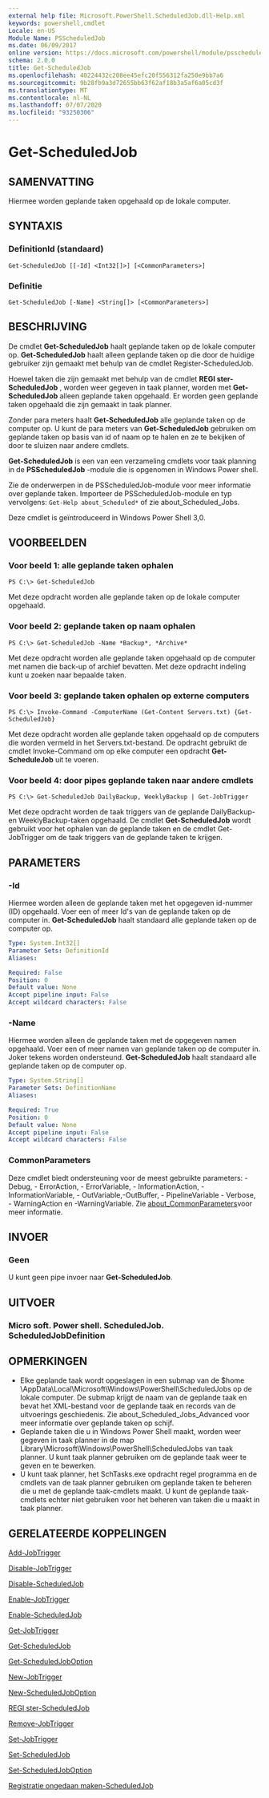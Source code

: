 ```yaml
---
external help file: Microsoft.PowerShell.ScheduledJob.dll-Help.xml
keywords: powershell,cmdlet
Locale: en-US
Module Name: PSScheduledJob
ms.date: 06/09/2017
online version: https://docs.microsoft.com/powershell/module/psscheduledjob/get-scheduledjob?view=powershell-5.1&WT.mc_id=ps-gethelp
schema: 2.0.0
title: Get-ScheduledJob
ms.openlocfilehash: 40224432c208ee45efc20f556312fa250e9bb7a6
ms.sourcegitcommit: 9b28fb9a3d72655bb63f62af18b3a5af6a05cd3f
ms.translationtype: MT
ms.contentlocale: nl-NL
ms.lasthandoff: 07/07/2020
ms.locfileid: "93250306"
---
```

# Get-ScheduledJob

## SAMENVATTING
Hiermee worden geplande taken opgehaald op de lokale computer.

## SYNTAXIS

### DefinitionId (standaard)

```
Get-ScheduledJob [[-Id] <Int32[]>] [<CommonParameters>]
```

### Definitie

```
Get-ScheduledJob [-Name] <String[]> [<CommonParameters>]
```

## BESCHRIJVING
De cmdlet **Get-ScheduledJob** haalt geplande taken op de lokale computer op.
**Get-ScheduledJob** haalt alleen geplande taken op die door de huidige gebruiker zijn gemaakt met behulp van de cmdlet Register-ScheduledJob.

Hoewel taken die zijn gemaakt met behulp van de cmdlet **REGI ster-ScheduledJob** , worden weer gegeven in taak planner, worden met **Get-ScheduledJob** alleen geplande taken opgehaald.
Er worden geen geplande taken opgehaald die zijn gemaakt in taak planner.

Zonder para meters haalt **Get-ScheduledJob** alle geplande taken op de computer op.
U kunt de para meters van **Get-ScheduledJob** gebruiken om geplande taken op basis van id of naam op te halen en ze te bekijken of door te sluizen naar andere cmdlets.

**Get-ScheduledJob** is een van een verzameling cmdlets voor taak planning in de **PSScheduledJob** -module die is opgenomen in Windows Power shell.

Zie de onderwerpen in de PSScheduledJob-module voor meer informatie over geplande taken.
Importeer de PSScheduledJob-module en typ vervolgens: `Get-Help about_Scheduled*` of zie about_Scheduled_Jobs.

Deze cmdlet is geïntroduceerd in Windows Power Shell 3,0.

## VOORBEELDEN

### Voor beeld 1: alle geplande taken ophalen

```
PS C:\> Get-ScheduledJob
```

Met deze opdracht worden alle geplande taken op de lokale computer opgehaald.

### Voor beeld 2: geplande taken op naam ophalen

```
PS C:\> Get-ScheduledJob -Name *Backup*, *Archive*
```

Met deze opdracht worden alle geplande taken opgehaald op de computer met namen die back-up of archief bevatten.
Met deze opdracht indeling kunt u zoeken naar bepaalde taken.

### Voor beeld 3: geplande taken ophalen op externe computers

```
PS C:\> Invoke-Command -ComputerName (Get-Content Servers.txt) {Get-ScheduledJob}
```

Met deze opdracht worden alle geplande taken opgehaald op de computers die worden vermeld in het Servers.txt-bestand.
De opdracht gebruikt de cmdlet Invoke-Command om op elke computer een opdracht **Get-ScheduleJob** uit te voeren.

### Voor beeld 4: door pipes geplande taken naar andere cmdlets

```
PS C:\> Get-ScheduledJob DailyBackup, WeeklyBackup | Get-JobTrigger
```

Met deze opdracht worden de taak triggers van de geplande DailyBackup-en WeeklyBackup-taken opgehaald.
De cmdlet **Get-ScheduledJob** wordt gebruikt voor het ophalen van de geplande taken en de cmdlet Get-JobTrigger om de taak triggers van de geplande taken te krijgen.

## PARAMETERS

### -Id
Hiermee worden alleen de geplande taken met het opgegeven id-nummer (ID) opgehaald.
Voer een of meer Id's van de geplande taken op de computer in.
**Get-ScheduledJob** haalt standaard alle geplande taken op de computer op.

```yaml
Type: System.Int32[]
Parameter Sets: DefinitionId
Aliases:

Required: False
Position: 0
Default value: None
Accept pipeline input: False
Accept wildcard characters: False
```

### -Name
Hiermee worden alleen de geplande taken met de opgegeven namen opgehaald.
Voer een of meer namen van geplande taken op de computer in.
Joker tekens worden ondersteund.
**Get-ScheduledJob** haalt standaard alle geplande taken op de computer op.

```yaml
Type: System.String[]
Parameter Sets: DefinitionName
Aliases:

Required: True
Position: 0
Default value: None
Accept pipeline input: False
Accept wildcard characters: False
```

### CommonParameters
Deze cmdlet biedt ondersteuning voor de meest gebruikte parameters: -Debug, - ErrorAction, - ErrorVariable, - InformationAction, -InformationVariable, - OutVariable,-OutBuffer, - PipelineVariable - Verbose, - WarningAction en -WarningVariable. Zie [about_CommonParameters](https://go.microsoft.com/fwlink/?LinkID=113216)voor meer informatie.

## INVOER

### Geen
U kunt geen pipe invoer naar **Get-ScheduledJob**.

## UITVOER

### Micro soft. Power shell. ScheduledJob. ScheduledJobDefinition

## OPMERKINGEN

* Elke geplande taak wordt opgeslagen in een submap van de $home \AppData\Local\Microsoft\Windows\PowerShell\ScheduledJobs op de lokale computer. De submap krijgt de naam van de geplande taak en bevat het XML-bestand voor de geplande taak en records van de uitvoerings geschiedenis. Zie about_Scheduled_Jobs_Advanced voor meer informatie over geplande taken op schijf.
* Geplande taken die u in Windows Power Shell maakt, worden weer gegeven in taak planner in de map Library\Microsoft\Windows\PowerShell\ScheduledJobs van taak planner. U kunt taak planner gebruiken om de geplande taak weer te geven en te bewerken.
* U kunt taak planner, het SchTasks.exe opdracht regel programma en de cmdlets van de taak planner gebruiken om geplande taken te beheren die u met de geplande taak-cmdlets maakt. U kunt de geplande taak-cmdlets echter niet gebruiken voor het beheren van taken die u maakt in taak planner.

## GERELATEERDE KOPPELINGEN

[Add-JobTrigger](Add-JobTrigger.md)

[Disable-JobTrigger](Disable-JobTrigger.md)

[Disable-ScheduledJob](Disable-ScheduledJob.md)

[Enable-JobTrigger](Enable-JobTrigger.md)

[Enable-ScheduledJob](Enable-ScheduledJob.md)

[Get-JobTrigger](Get-JobTrigger.md)

[Get-ScheduledJob](Get-ScheduledJob.md)

[Get-ScheduledJobOption](Get-ScheduledJobOption.md)

[New-JobTrigger](New-JobTrigger.md)

[New-ScheduledJobOption](New-ScheduledJobOption.md)

[REGI ster-ScheduledJob](Register-ScheduledJob.md)

[Remove-JobTrigger](Remove-JobTrigger.md)

[Set-JobTrigger](Set-JobTrigger.md)

[Set-ScheduledJob](Set-ScheduledJob.md)

[Set-ScheduledJobOption](Set-ScheduledJobOption.md)

[Registratie ongedaan maken-ScheduledJob](Unregister-ScheduledJob.md)
